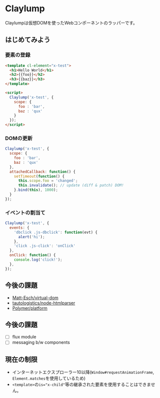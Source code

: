# Claylump

Claylumpは仮想DOMを使ったWebコンポーネントのラッパーです。

## はじめてみよう

### 要素の登録

```html
<template cl-element="x-test">
  <h1>Hello World</h1>
  <h2>{{foo}}</h2>
  <h3>{{baz}}</h3>
</template>

<script>
  Claylump('x-test', {
    scope: {
      foo : 'bar',
      baz : 'qux'
    }
  });
</script>
```

### DOMの更新

```javascript
Claylump('x-test', {
  scope: {
    foo : 'bar',
    baz : 'qux'
  },
  attachedCallback: function() {
    setTimeout(function() {
      this.scope.foo = 'changed';
      this.invalidate(); // update (diff & patch) DOM!
    }.bind(this), 1000);
  }
});
```

### イベントの割当て

```javascript
Claylump('x-test', {
  events: {
    'dbclick .js-dbclick': function(evt) {
      alert('hi');
    },
    'click .js-click': 'onClick'
  },
  onClick: function() {
    console.log('click!');
  },
});
```

## 今後の課題

- [Matt-Esch/virtual-dom](https://github.com/Matt-Esch/virtual-dom)
- [tautologistics/node-htmlparser](https://github.com/tautologistics/node-htmlparser)
- [Polymer/platform](https://github.com/Polymer/platform)

## 今後の課題

- [ ] flux module
- [ ] messaging b/w components

## 現在の制限

- インターネットエクスプローラー10以降(`Window#requestAnimationFrame`, `Element.matches`を使用しているため)
- `<template>`の`is="x-child"`等の継承された要素を使用することはできません。

